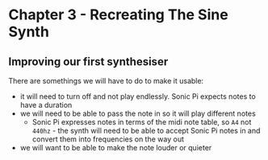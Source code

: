 
# Chapter 3 - Recreating The Sine Synth

## Improving our first synthesiser

There are somethings we will have to do to make it usable:

* it will need to turn off and not play endlessly. Sonic Pi expects notes to have a duration
* we will need to be able to pass the note in so it will play different notes
     * Sonic Pi expresses notes in terms of the midi note table, so `A4` not `440hz` - the synth will need to be able to accept Sonic Pi notes in and convert them into frequencies on the way out
* we will want to be able to make the note louder or quieter




